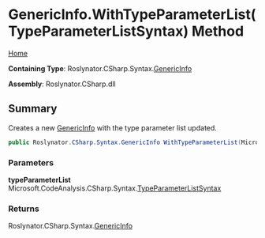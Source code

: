 # GenericInfo\.WithTypeParameterList\(TypeParameterListSyntax\) Method

[Home](../../../../../README.md)

**Containing Type**: Roslynator\.CSharp\.Syntax\.[GenericInfo](../README.md)

**Assembly**: Roslynator\.CSharp\.dll

## Summary

Creates a new [GenericInfo](../README.md) with the type parameter list updated\.

```csharp
public Roslynator.CSharp.Syntax.GenericInfo WithTypeParameterList(Microsoft.CodeAnalysis.CSharp.Syntax.TypeParameterListSyntax typeParameterList)
```

### Parameters

**typeParameterList** &emsp; Microsoft\.CodeAnalysis\.CSharp\.Syntax\.[TypeParameterListSyntax](https://docs.microsoft.com/en-us/dotnet/api/microsoft.codeanalysis.csharp.syntax.typeparameterlistsyntax)

### Returns

Roslynator\.CSharp\.Syntax\.[GenericInfo](../README.md)


